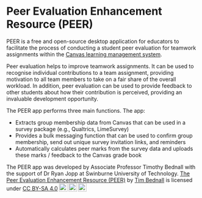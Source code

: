 # Peer Evaluation Enhancement Resource (PEER)

PEER is a free and open-source desktop application for educators to facilitate the process of conducting a student peer evaluation for teamwork assignments within the <a href="https://canvas.instructure.com/login/canvas">Canvas learning management system</a>.

Peer evaluation helps to improve teamwork assignments. It can be used to recognise individual contributions to a team assignment, providing motivation to all team members to take on a fair share of the overall workload. In addition, peer evaluation can be used to provide feedback to other students about how their contribution is perceived, providing an invaluable development opportunity.

The PEER app performs three main functions. The app:
* Extracts group membership data from Canvas that can be used in a survey package (e.g., Qualtrics, LimeSurvey)
* Provides a bulk messaging function that can be used to confirm group membership, send out unique survey invitation links, and reminders
* Automatically calculates peer marks from the survey data and uploads these marks / feedback to the Canvas grade book

<p xmlns:cc="http://creativecommons.org/ns#" xmlns:dct="http://purl.org/dc/terms/">The PEER app was developed by Associate Professor Timothy Bednall with the support of Dr Ryan Jopp at Swinburne University of Technology. <a property="dct:title" rel="cc:attributionURL" href="https://github.com/Zendaug/PEER">The Peer Evaluation Enhancement Resource (PEER)</a> by <a rel="cc:attributionURL dct:creator" property="cc:attributionName" href="https://www.linkedin.com/in/tbednall/">Tim Bednall</a> is licensed under <a href="http://creativecommons.org/licenses/by-sa/4.0/?ref=chooser-v1" target="_blank" rel="license noopener noreferrer" style="display:inline-block;">CC BY-SA 4.0<img style="height:22px!important;margin-left:3px;vertical-align:text-bottom;" src="https://mirrors.creativecommons.org/presskit/icons/cc.svg?ref=chooser-v1"><img style="height:22px!important;margin-left:3px;vertical-align:text-bottom;" src="https://mirrors.creativecommons.org/presskit/icons/by.svg?ref=chooser-v1"><img style="height:22px!important;margin-left:3px;vertical-align:text-bottom;" src="https://mirrors.creativecommons.org/presskit/icons/sa.svg?ref=chooser-v1"></a></p>
